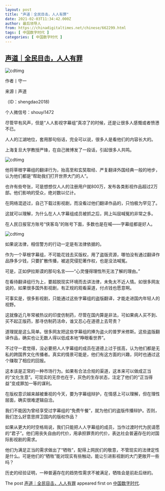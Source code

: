 ```yaml
---
layout: post
title: "声道｜全民目击，人人有罪"
date: 2021-02-03T11:34:42.000Z
author: 最后领导人
from: https://chinadigitaltimes.net/chinese/662299.html
tags: [ 中国数字时代 ]
categories: [ 中国数字时代 ]
---
```

<!--1612352082000-->
[声道｜全民目击，人人有罪](https://chinadigitaltimes.net/chinese/662299.html)
------

<div>
<p><img src="https://chinadigitaltimes.net/chinese/files/2021/02/post-662299-601a8935dc67b." alt="cdtimg" /></p><p>作者丨守一</p><p>来源丨声道</p><p>（ID：shengdao2018)</p><p>个人微信号：shouyi1472</p><p>尽管早有风声，但是“人人影视字幕组”真凉了的时候，还是让很多人感慨或者愤懑不已。</p><p>人人的江湖地位，套用那句俗话，完全可以说，很多人是看他们的内容长大的。</p><p>上海复旦大学教授严锋，在自己微博发了一段话，引起很多人共鸣。</p><p><img src="https://chinadigitaltimes.net/chinese/files/2021/02/post-662299-601a89383c85c." alt="cdtimg" /></p><p>他将草根字幕组的翻译行为，抬高至和玄奘取经、严复翻译外国经典一般的地步，认为他们都是“帮助我们打开世界大门的人”。</p><p>也许有些夸张，可是想想仅人人的注册用户就800万，发布各类影视作品超过2万部。他们影响的受众，绝对数以亿计。</p><p>在网络混迹过，自己下载过影视剧，而没看过他们翻译作品的，只怕极为罕见了。</p><p>这就可以理解，为什么在人人字幕组成员被抓之后，网上叫屈喊冤的非常之多。</p><p>在人民日报官方账号“侠客岛”的账号下面，多数也是在喊——字幕组都是好人。</p><p><img src="https://chinadigitaltimes.net/chinese/files/2021/02/post-662299-601a893a82bdd." alt="cdtimg" /></p><p>如果说法律，相信警方的行动一定是有法律依据的。</p><p>作为一个草根字幕组，不可能花钱去买版权，用了盗版资源，哪怕没有通过翻译作品挣多少钱，只要扩散传播，被追究侵犯著作权，也是没法喊冤。</p><p>可是，正如伊拉斯谟的那句名言——“心灵懂得理性所无法了解的理由。”</p><p>在看待翻译组行为上，要超脱现实环境而去讲法律，未免太不近人情。如很多网友说的，如果很多国外影视剧，有正规的观看渠道，付点钱也愿意啊。</p><p>可事实是，很多影视剧，只能通过这些字幕组的盗版翻译，才能走进国内年轻人的视野。</p><p>这就像近几年常被热议的印度仿制药，尽管在国内算是非法，可如果病人买不到、买不起正版药，那寻仿制药活命，谁又忍心在道德上去苛责？</p><p>道理就是这么简单。很多网友把这些字幕组的捧为盗火的普罗米修斯。这些盗版翻译作品，确实也让无数人得以低成本地“睁眼看世界”。</p><p>不过守一君觉得，没必要把人人字幕组的成员在道德上过于拔高，认为他们都是无私的跨国界文化传播者。真实的情景可能是，他们有这方面的兴趣，同时也通过这个赚取了相应的回报。</p><p>这本该是正常的一种市场行为。如果有合法合规的渠道，这本来可以做成正当的“文化生意”。可现实的无奈也在于，灰色的生存状态，注定了他们的“正当得益”变成罪加一等的谋利。</p><p>在版权意识越来越被重视的今天，要为字幕组辩护，在情感上可以理解，但在理性层面，确实很难逻辑自洽。</p><p>我们不能因为曾经享受过字幕组的“免费午餐”，就为他们的盗版传播辩护。否则，我们怎么好意思捍卫国内的版权作品？</p><p>如果从更大的时空格局说，我们只能把人人字幕组的成员，当作过渡时代为民请愿的“君子”。他们用丧失自由的代价，用承担罪责的代价，表达社会普遍存在的对国际影视剧的需求。</p><p>他们为满足正当的需求做出了“牺牲”，配得上网民们的敬意，不管现实的法律定性是什么。可是他们的“牺牲”能对现实有些触动，能让引进影视剧的大门更敞开一些吗？</p><p>历史的经验证明，一种普遍存在的趋势性需求不被满足，牺牲会是前赴后继的。</p><p>The post <a rel="nofollow" href="https://chinadigitaltimes.net/chinese/662299.html">声道｜全民目击，人人有罪</a> appeared first on <a rel="nofollow" href="https://chinadigitaltimes.net/chinese">中国数字时代</a>.</p>
</div>
